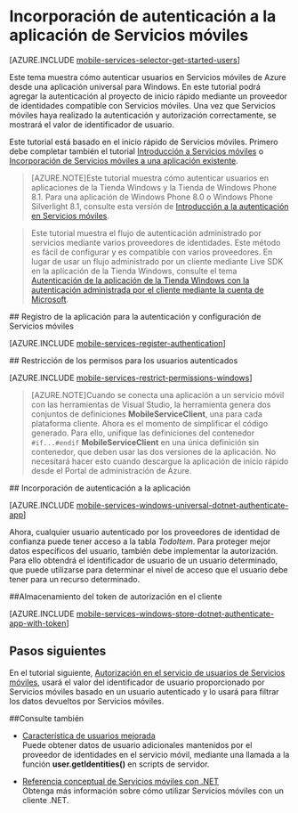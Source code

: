 <properties 
	pageTitle="Introducción a la autenticación (Tienda Windows) | Centro de desarrollo móvil" 
	description="Obtenga información acerca de cómo utilizar Servicios móviles para autenticar usuarios de su aplicación de la Tienda Windows a través de una variedad de proveedores de identidad, incluidos Google, Facebook, Twitter y Microsoft." 
	services="mobile-services" 
	documentationCenter="windows" 
	authors="ggailey777" 
	manager="dwrede" 
	editor=""/>

<tags 
	ms.service="mobile-services" 
	ms.workload="mobile" 
	ms.tgt_pltfrm="mobile-windows-store" 
	ms.devlang="dotnet" 
	ms.topic="article" 
	ms.date="06/14/2015" 
	ms.author="glenga"/>

# Incorporación de autenticación a la aplicación de Servicios móviles

[AZURE.INCLUDE [mobile-services-selector-get-started-users](../../includes/mobile-services-selector-get-started-users.md)]

Este tema muestra cómo autenticar usuarios en Servicios móviles de Azure desde una aplicación universal para Windows. En este tutorial podrá agregar la autenticación al proyecto de inicio rápido mediante un proveedor de identidades compatible con Servicios móviles. Una vez que Servicios móviles haya realizado la autenticación y autorización correctamente, se mostrará el valor de identificador de usuario.

Este tutorial está basado en el inicio rápido de Servicios móviles. Primero debe completar también el tutorial [Introducción a Servicios móviles] o [Incorporación de Servicios móviles a una aplicación existente](mobile-services-javascript-backend-windows-universal-dotnet-get-started-data.md).

>[AZURE.NOTE]Este tutorial muestra cómo autenticar usuarios en aplicaciones de la Tienda Windows y la Tienda de Windows Phone 8.1. Para una aplicación de Windows Phone 8.0 o Windows Phone Silverlight 8.1, consulte esta versión de [Introducción a la autenticación en Servicios móviles](mobile-services-windows-phone-get-started-users.md).

>Este tutorial muestra el flujo de autenticación administrado por servicios mediante varios proveedores de identidades. Este método es fácil de configurar y es compatible con varios proveedores. En lugar de usar un flujo administrado por un cliente mediante Live SDK en la aplicación de la Tienda Windows, consulte el tema [Autenticación de la aplicación de la Tienda Windows con la autenticación administrada por el cliente mediante la cuenta de Microsoft](mobile-services-windows-store-dotnet-single-sign-on.md).

##<a name="register"></a> Registro de la aplicación para la autenticación y configuración de Servicios móviles

[AZURE.INCLUDE [mobile-services-register-authentication](../../includes/mobile-services-register-authentication.md)]

##<a name="permissions"></a> Restricción de los permisos para los usuarios autenticados

[AZURE.INCLUDE [mobile-services-restrict-permissions-windows](../../includes/mobile-services-restrict-permissions-windows.md)]
 
>[AZURE.NOTE]Cuando se conecta una aplicación a un servicio móvil con las herramientas de Visual Studio, la herramienta genera dos conjuntos de definiciones **MobileServiceClient**, una para cada plataforma cliente. Ahora es el momento de simplificar el código generado. Para ello, unifique las definiciones del contenedor `#if...#endif` **MobileServiceClient** en una única definición sin contenedor, que deben usar las dos versiones de la aplicación. No necesitará hacer esto cuando descargue la aplicación de inicio rápido desde el Portal de administración de Azure.

##<a name="add-authentication"></a> Incorporación de autenticación a la aplicación

[AZURE.INCLUDE [mobile-services-windows-universal-dotnet-authenticate-app](../../includes/mobile-services-windows-universal-dotnet-authenticate-app.md)]

Ahora, cualquier usuario autenticado por los proveedores de identidad de confianza puede tener acceso a la tabla *TodoItem*. Para proteger mejor datos específicos del usuario, también debe implementar la autorización. Para ello obtendrá el identificador de usuario de un usuario determinado, que puede utilizarse para determinar el nivel de acceso que el usuario debe tener para un recurso determinado.

##<a name="tokens"></a>Almacenamiento del token de autorización en el cliente

[AZURE.INCLUDE [mobile-services-windows-store-dotnet-authenticate-app-with-token](../../includes/mobile-services-windows-store-dotnet-authenticate-app-with-token.md)]

## <a name="next-steps"> </a>Pasos siguientes

En el tutorial siguiente, [Autorización en el servicio de usuarios de Servicios móviles](mobile-services-javascript-backend-service-side-authorization.md), usará el valor del identificador de usuario proporcionado por Servicios móviles basado en un usuario autenticado y lo usará para filtrar los datos devueltos por Servicios móviles.

##Consulte también

+ [Característica de usuarios mejorada](http://go.microsoft.com/fwlink/p/?LinkId=506605)<br/> Puede obtener datos de usuario adicionales mantenidos por el proveedor de identidades en el servicio móvil, mediante una llamada a la función **user.getIdentities()** en scripts de servidor. 

+ [Referencia conceptual de Servicios móviles con .NET] <br/>Obtenga más información sobre cómo utilizar Servicios móviles con un cliente .NET.


<!-- Anchors. -->
[Register your app for authentication and configure Mobile Services]: #register
[Restrict table permissions to authenticated users]: #permissions
[Add authentication to the app]: #add-authentication
[Store authentication tokens on the client]: #tokens
[Next Steps]: #next-steps


<!-- URLs. -->
[Submit an app page]: http://go.microsoft.com/fwlink/p/?LinkID=266582
[My Applications]: http://go.microsoft.com/fwlink/p/?LinkId=262039
[Live SDK for Windows]: http://go.microsoft.com/fwlink/p/?LinkId=262253

[Introducción a Servicios móviles]: mobile-services-javascript-backend-windows-store-dotnet-get-started.md
[Get started with data]: ../mobile-services-javascript-backend-windows-store-dotnet-get-started-data.md
[Get started with authentication]: ../mobile-services-javascript-backend-windows-store-dotnet-get-started-users.md
[Get started with push notifications]: ../mobile-services-javascript-backend-windows-store-dotnet-get-started-push.md
[Authorize users with scripts]: ../mobile-services-windows-store-dotnet-authorize-users-in-scripts.md
[JavaScript and HTML]: mobile-services-windows-store-javascript-get-started-users.md

[Azure Management Portal]: https://manage.windowsazure.com/
[Referencia conceptual de Servicios móviles con .NET]: mobile-services-windows-dotnet-how-to-use-client-library.md
[Register your Windows Store app package for Microsoft authentication]: ../mobile-services-how-to-register-store-app-package-microsoft-authentication.md
 

<!---HONumber=August15_HO6-->